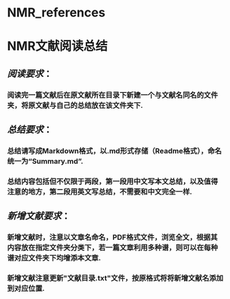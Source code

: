 # NMR_references
# NMR文献阅读总结
## *阅读要求*：
### 阅读完一篇文献后在原文献所在目录下新建一个与文献名同名的文件夹，将原文献与自己的总结放在该文件夹下.

## *总结要求*：
### 总结请写成Markdown格式，以.md形式存储（Readme格式），命名统一为“Summary.md”.
### 总结内容包括但不仅限于两段，第一段用中文写本文总结，以及值得注意的地方，第二段用英文写总结，不需要和中文完全一样.

## *新增文献要求*：
### 新增文献时，注意以文章名命名，PDF格式文件，浏览全文，根据其内容放在指定文件夹分类下，若一篇文章利用多种谱，则可以在每种谱对应文件夹下均增添本文章.
### 新增文献注意更新"文献目录.txt"文件，按原格式将将新增文献名添加到对应位置.

